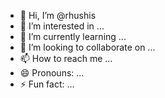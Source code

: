 - 👋 Hi, I’m @rhushis
- 👀 I’m interested in ...
- 🌱 I’m currently learning ...
- 💞️ I’m looking to collaborate on ...
- 📫 How to reach me ...
- 😄 Pronouns: ...
- ⚡ Fun fact: ...

<!---
rhushis/rhushis is a ✨ special ✨ repository because its `README.md` (this file) appears on your GitHub profile.
You can click the Preview link to take a look at your changes.
--->
